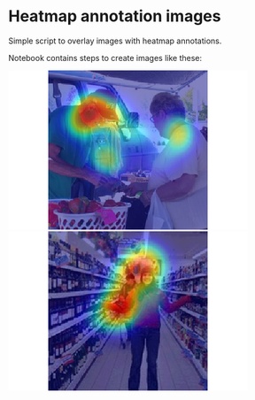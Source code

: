 # Heatmap annotation images
Simple script to overlay images with heatmap annotations.

Notebook contains steps to create images like these:

![](overlays/heatmap_4134.png)
![](overlays/heatmap_4135.png)
